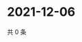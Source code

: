 # 2021-12-06

共 0 条

<!-- BEGIN WEIBO -->
<!-- 最后更新时间 Mon Dec 06 2021 00:01:16 GMT+0800 (China Standard Time) -->

<!-- END WEIBO -->
